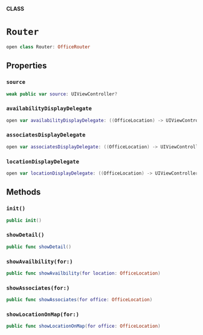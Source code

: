 **CLASS**

# `Router`

```swift
open class Router: OfficeRouter
```

## Properties
### `source`

```swift
weak public var source: UIViewController?
```

### `availabilityDisplayDelegate`

```swift
open var availabilityDisplayDelegate: ((OfficeLocation) -> UIViewController)?
```

### `associatesDisplayDelegate`

```swift
open var associatesDisplayDelegate: ((OfficeLocation) -> UIViewController)?
```

### `locationDisplayDelegate`

```swift
open var locationDisplayDelegate: ((OfficeLocation) -> UIViewController)?
```

## Methods
### `init()`

```swift
public init()
```

### `showDetail()`

```swift
public func showDetail()
```

### `showAvailbility(for:)`

```swift
public func showAvailbility(for location: OfficeLocation)
```

### `showAssociates(for:)`

```swift
public func showAssociates(for office: OfficeLocation)
```

### `showLocationOnMap(for:)`

```swift
public func showLocationOnMap(for office: OfficeLocation)
```
